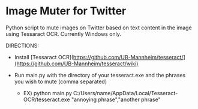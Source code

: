 # Image Muter for Twitter

Python script to mute images on Twitter based on text content in the image using Tessaract OCR. Currently Windows only. 

DIRECTIONS:
- Install [Tessaract OCR](https://github.com/UB-Mannheim/tesseract/](https://github.com/UB-Mannheim/tesseract/wiki) 

- Run main.py with the directory of your tesseract.exe and the phrases you wish to mute (comma separated)
  - EX) python main.py C:/Users/name/AppData/Local/Tesseract-OCR/tesseract.exe "annoying phrase","another phrase"
